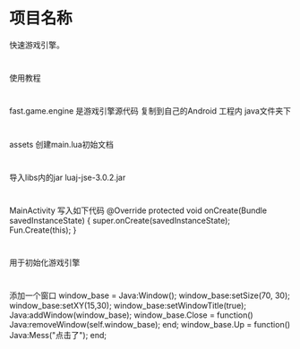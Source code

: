 # 项目名称
快速游戏引擎。
#
使用教程
#
fast.game.engine 是游戏引擎源代码 复制到自己的Android 工程内 java文件夹下
#
assets 创建main.lua初始文档
#
导入libs内的jar luaj-jse-3.0.2.jar
#
MainActivity 写入如下代码
@Override
protected void onCreate(Bundle savedInstanceState) {
super.onCreate(savedInstanceState);
Fun.Create(this);
}
#
用于初始化游戏引擎
#
添加一个窗口
window_base = Java:Window();
window_base:setSize(70, 30);
window_base:setXY(15,30);
window_base:setWindowTitle(true);
Java:addWindow(window_base);
window_base.Close = function() Java:removeWindow(self.window_base); end;
window_base.Up = function() Java:Mess("点击了"); end;
